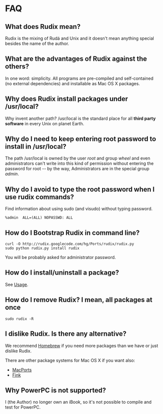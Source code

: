 # FAQ #

## What does Rudix mean? ##

Rudix is the mixing of Rudá and Unix and it doesn't mean anything special besides the name of the author.

## What are the advantages of Rudix against the others? ##

In one word: simplicity.
All programs are pre-compiled and self-contained (no external dependencies) and installable as Mac OS X packages.

## Why does Rudix install packages under /usr/local? ##
Why invent another path? /usr/local is the standard place for all **third party software** in every Unix on planet Earth.

## Why do I need to keep entering root password to install in /usr/local? ##
The path /usr/local is owned by the user _root_ and group _wheel_ and even administrators can't write into this kind of permission without entering the password for root -- by the way, Administrators are in the special group _admin_.

## Why do I avoid to type the root password when I use rudix commands? ##

Find information about using sudo (and visudo) without typing password.
```
%admin  ALL=(ALL) NOPASSWD: ALL
```

## How do I Bootstrap Rudix in command line? ##
```
curl -O http://rudix.googlecode.com/hg/Ports/rudix/rudix.py
sudo python rudix.py install rudix
```

You will be probably asked for administrator password.

## How do I install/uninstall a package? ##

See [Usage](http://rudix.org/#usage).

## How do I remove Rudix? I mean, all packages at once ##
```
sudo rudix -R
```

## I dislike Rudix. Is there any alternative? ##
We recommend [Homebrew](http://mxcl.github.com/homebrew/) if you need more packages than we have or just dislike Rudix.

There are other package systems for Mac OS X if you want also:
  * [MacPorts](http://www.macports.org/)
  * [Fink](http://www.finkproject.org/)

## Why PowerPC is not supported? ##
I (the Author) no longer own an iBook, so it's not possible to compile and test for PowerPC.